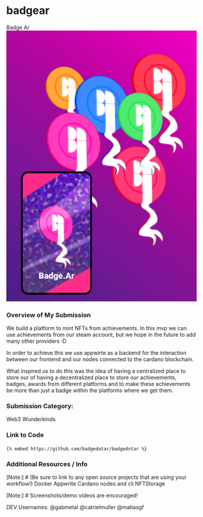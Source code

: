 # badgear
Badge Ar
![alt text](./wallpaper1.jpg)

### Overview of My Submission

We build a platform to mint NFTs from achievements.
In this mvp we can use achievements from our steam account,
but we hope in the future to add many other providers :D

In order to achieve this we use appwirte as a backend for
the interaction between our frontend 
and our nodes connected to the cardano blockchain.

What inspired us to do this was the idea of having a centralized place to store our
of having a decentralized place to store our achievements,
badges, awards from different platforms and to make these achievements
be more than just a badge within the platforms where we get them.


### Submission Category: 
Web3 Wunderkinds

### Link to Code
`{% embed https://github.com/badgedotar/badgedotar %}`

### Additional Resources / Info
[Note:] # (Be sure to link to any open source projects that are using your workflow!)
Docker
Appwrite
Cardano nodes and cli
NFTStorage

[Note:] # Screenshots/demo videos are encouraged!

DEV Usernames:
@gabmetal
@catrielmuller
@matiasgf